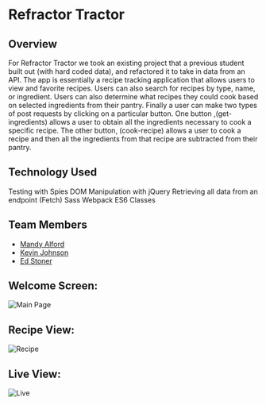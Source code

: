 # Refractor Tractor


## Overview

For Refractor Tractor we took an existing project that a previous student built out (with hard coded data), and refactored it to take in data from an API. The app is essentially a recipe tracking application that allows users to view and favorite recipes. Users can also search for recipes by type, name, or ingredient. Users can also determine what recipes they could cook based on selected ingredients from their pantry. Finally a user can make two types of post requests by clicking on a particular button. One button ,(get-ingredients) allows a user to obtain all the ingredients necessary to cook a specific recipe. The other button, (cook-recipe) allows a user to cook a recipe and then all the ingredients from that recipe are subtracted from their pantry.


## Technology Used

Testing with Spies
DOM Manipulation with jQuery
Retrieving all data from an endpoint (Fetch)
Sass
Webpack
ES6 Classes


## Team Members
* [Mandy Alford](https://github.com/MandyAlford)
* [Kevin Johnson](https://github.com/KevDev90)
* [Ed Stoner](https://https://github.com/edlsto)


## Welcome Screen:
![Main Page](images/main.png)

## Recipe View:
![Recipe](images/main.png)

## Live View:
![Live](images/gif.gif)
